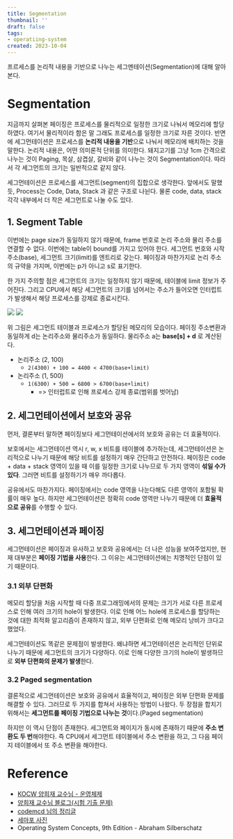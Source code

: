 ```yaml
---
title: Segmentation
thumbnail: ''
draft: false
tags:
- operatiing-system
created: 2023-10-04
---
```


프르세스를 논리적 내용을 기반으로 나누는 세그멘테이션(Segmentation)에 대해 알아본다.

# Segmentation

지금까지 살펴본 페이징은 프로세스를 물리적으로 일정한 크기로 나눠서 메모리에 할당하였다. 여기서 물리적이라 함은 말 그래도 프로세스를 일정한 크기로 자른 것이다. 반면에 세그먼테이션은 프로세스를 **논리적 내용을 기반**으로 나눠서 메모리에 배치하는 것을 말한다. 논리적 내용은, 어떤 의미론적 단위를 의미한다. 돼지고기를 그냥 1cm 간격으로 나누는 것이 Paging, 목살, 삼겹살, 갈비와 같이 나누는 것이 Segmentation이다. 따라서 각 세그먼트의 크기는 일반적으로 같지 않다.

세그먼테이션은 프로세스를 세그먼트(segment)의 집합으로 생각한다. 앞에서도 말했듯, Process는 Code, Data, Stack 과 같은 구조로 나뉜다. 물론 code, data, stack 각각 내부에서 더 작은 세그먼트로 나눌 수도 있다.

## 1. Segment Table

이번에는 page size가 동일하지 않기 때문에, frame 번호로 논리 주소와 물리 주소를 연결할 수 없다. 이번에는 table이 bound를 가지고 있어야 한다. 세그먼트 번호와 시작 주소(base), 세그먼트 크기(limit)를 엔트리로 갖는다. 페이징과 마찬가지로 논리 주소의 규약을 가지며, 이번에는 p가 아니고 s로 표기한다.

한 가지 주의할 점은 세그먼트의 크기는 일정하지 않기 때문에, 테이블에 limit 정보가 주어진다. 그리고 CPU에서 해당 세그먼트의 크기를 넘어서는 주소가 들어오면 인터럽트가 발생해서 해당 프로세스를 강제로 종료시킨다.

![](os-segmentation1.png)
![](os-segmentation2.png)

위 그림은 세그먼트 테이블과 프로세스가 할당된 메모리의 모습이다. 페이징 주소변환과 동일하게 d는 논리주소와 물리주소가 동일하다. 물리주소 a는 **base\[s\] + d** 로 계산된다.

* 논리주소 (2, 100)
  * `2(4300) + 100 = 4400 < 4700(base+limit)`
* 논리주소 (1, 500)
  * `1(6300) + 500 = 6800 > 6700(base+limit)`
    * => 인터럽트로 인해 프로세스 강제 종료(범위를 벗어남)

## 2. 세그먼테이션에서 보호와 공유

먼저, 결론부터 말하면 페이징보다 세그먼테이션에서의 보호와 공유는 더 효율적이다.

보호에서는 세그먼테이션 역시 r, w, x 비트를 테이블에 추가하는데, 세그먼테이션은 논리적으로 나누기 때문에 해당 비트를 설정하기 매우 간단하고 안전하다. 페이징은 code + data + stack 영역이 있을 때 이를 일정한 크기로 나누므로 두 가지 영역이 **섞일 수가 있다**. 그러면 비트를 설정하기가 매우 까다롭다.

공유에서도 마찬가지다. 페이징에서는 code 영역을 나눈다해도 다른 영역이 포함될 확률이 매우 높다. 하지만 세그먼테이션은 정확히 code 영역만 나누기 때문에 더 **효율적으로 공유**를 수행할 수 있다.

## 3. 세그먼테이션과 페이징

세그먼테이션은 페이징과 유사하고 보호와 공유에서는 더 나은 성능을 보여주었지만, 현재 대부분은 **페이징 기법을 사용**한다. 그 이유는 세그먼테이션에는 치명적인 단점이 있기 때문이다.

### 3.1 외부 단편화

메모리 할당을 처음 시작할 때 다중 프로그래밍에서의 문제는 크기가 서로 다른 프로세스로 인해 여러 크기의 hole이 발생한다. 이로 인해 어느 hole에 프로세스를 할당하는 것에 대한 최적화 알고리즘이 존재하지 않고, 외부 단편화로 인해 메모리 낭비가 크다고 했었다.

세그먼테이션도 똑같은 문제점이 발생한다. 왜냐하면 세그먼테이션은 논리적인 단위로 나누기 때문에 세그먼트의 크기가 다양하다. 이로 인해 다양한 크기의 hole이 발생하므로 **외부 단편화의 문제가 발생**한다.

### 3.2 Paged segmentation

결론적으로 세그먼테이션은 보호와 공유에서 효율적이고, 페이징은 외부 단편화 문제를 해결할 수 있다. 그러므로 두 가지를 합쳐서 사용하는 방법이 나왔다. 두 장점을 합치기 위해서는 **세그먼트를 페이징 기법으로 나누는 것**이다.(Paged segmentation)

하지만 이 역시 단점이 존재한다. 세그먼트와 페이지가 동시에 존재하기 때문에 **주소 변환도 두 번**해야한다. 즉 CPU에서 세그먼트 테이블에서 주소 변환을 하고, 그 다음 페이지 테이블에서 또 주소 변환을 해야한다.

# Reference

* [KOCW 양희재 교수님 - 운영체제](http://www.kocw.net/home/search/kemView.do?kemId=978503)
* [양희재 교수님 블로그(시험 기출 문제)](https://m.blog.naver.com/PostList.nhn?blogId=hjyang0&categoryNo=13)
* [codemcd 님의 정리글](https://velog.io/@codemcd/)
* [세마포 사진](https://m.blog.naver.com/wndrlf2003/220011819891)
* Operating System Concepts, 9th Edition - Abraham Silberschatz
